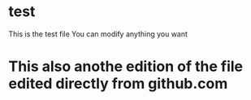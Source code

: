 # test
This is the test file 
You can modify anything you want

# This also anothe edition of the file edited directly from github.com
